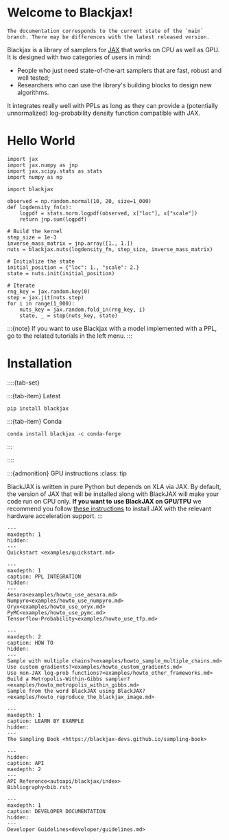 # Welcome to Blackjax!

```{warning}
The documentation corresponds to the current state of the `main` branch. There may be differences with the latest released version.
```

Blackjax is a library of samplers for [JAX](https://github.com/google/jax) that works on CPU as well as GPU. It is designed with two categories of users in mind:

- People who just need state-of-the-art samplers that are fast, robust and well tested;
- Researchers who can use the library's building blocks to design new algorithms.

It integrates really well with PPLs as long as they can provide a (potentially unnormalized) log-probability density function compatible with JAX.


# Hello World

```{code-block} Python
import jax
import jax.numpy as jnp
import jax.scipy.stats as stats
import numpy as np

import blackjax

observed = np.random.normal(10, 20, size=1_000)
def logdensity_fn(x):
    logpdf = stats.norm.logpdf(observed, x["loc"], x["scale"])
    return jnp.sum(logpdf)

# Build the kernel
step_size = 1e-3
inverse_mass_matrix = jnp.array([1., 1.])
nuts = blackjax.nuts(logdensity_fn, step_size, inverse_mass_matrix)

# Initialize the state
initial_position = {"loc": 1., "scale": 2.}
state = nuts.init(initial_position)

# Iterate
rng_key = jax.random.key(0)
step = jax.jit(nuts.step)
for i in range(1_000):
    nuts_key = jax.random.fold_in(rng_key, i)
    state, _ = step(nuts_key, state)
```

:::{note}
If you want to use Blackjax with a model implemented with a PPL, go to the related tutorials in the left menu.
:::


# Installation

::::{tab-set}

:::{tab-item} Latest
```{code-block} bash
pip install blackjax
```


:::{tab-item} Conda
```{code-block} bash
conda install blackjax -c conda-forge
```
:::

::::

:::{admonition} GPU instructions
:class: tip

BlackJAX is written in pure Python but depends on XLA via JAX. By default, the
version of JAX that will be installed along with BlackJAX will make your code
run on CPU only. **If you want to use BlackJAX on GPU/TPU** we recommend you follow
[these instructions](https://github.com/google/jax#installation) to install JAX
with the relevant hardware acceleration support.
:::

```{toctree}
---
maxdepth: 1
hidden:
---
Quickstart <examples/quickstart.md>
```

```{toctree}
---
maxdepth: 1
caption: PPL INTEGRATION
hidden:
---
Aesara<examples/howto_use_aesara.md>
Numpyro<examples/howto_use_numpyro.md>
Oryx<examples/howto_use_oryx.md>
PyMC<examples/howto_use_pymc.md>
Tensorflow-Probability<examples/howto_use_tfp.md>
```

```{toctree}
---
maxdepth: 2
caption: HOW TO
hidden:
---
Sample with multiple chains?<examples/howto_sample_multiple_chains.md>
Use custom gradients?<examples/howto_custom_gradients.md>
Use non-JAX log-prob functions?<examples/howto_other_frameworks.md>
Build a Metropolis-Within-Gibbs sampler?<examples/howto_metropolis_within_gibbs.md>
Sample from the word BlackJAX using BlackJAX?<examples/howto_reproduce_the_blackjax_image.md>
```

```{toctree}
---
maxdepth: 1
caption: LEARN BY EXAMPLE
hidden:
---
The Sampling Book <https://blackjax-devs.github.io/sampling-book>
```

```{toctree}
---
hidden:
caption: API
maxdepth: 2
---
API Reference<autoapi/blackjax/index>
Bibliography<bib.rst>
```

```{toctree}
---
maxdepth: 1
caption: DEVELOPER DOCUMENTATION
hidden:
---
Developer Guidelines<developer/guidelines.md>
```
